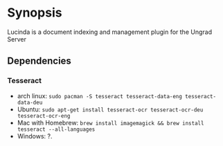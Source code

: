 # Synopsis

Lucinda is a document indexing and management plugin for the Ungrad Server

## Dependencies

### Tesseract

* arch linux: `sudo pacman -S tesseract tesseract-data-eng tesseract-data-deu`
* Ubuntu: `sudo apt-get install tesseract-ocr tesseract-ocr-deu tesseract-ocr-eng`
* Mac with Homebrew: `brew install imagemagick && brew install tesseract --all-languages`
* Windows: ?.

